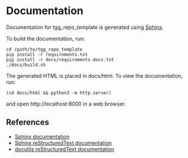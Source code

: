 # Documentation

Documentation for tgg_repo_template is generated using [Sphinx](https://www.sphinx-doc.org/en/master/).

To build the documentation, run:

```
cd /path/to/tgg_repo_template
pip install -r requirements.txt
pip install -r docs/requirements.docs.txt
./docs/build.sh
```

The generated HTML is placed in docs/html. To view the documentation, run:

```
(cd docs/html && python3 -m http.server)
```

and open http://localhost:8000 in a web browser.

## References

- [Sphinx documentation](https://www.sphinx-doc.org/en/master/)
- [Sphinx reStructuredText documentation](https://www.sphinx-doc.org/en/master/usage/restructuredtext/index.html)
- [docutils reStructuredText documentation](https://docutils.sourceforge.io/rst.html)
